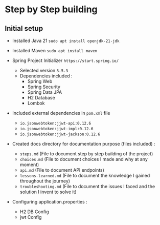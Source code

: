 # Step by Step building

## Initial setup
- Installed Java 21 `sudo apt install openjdk-21-jdk`

- Installed Maven `sudo apt install maven`

- Spring Project Initializer `https://start.spring.io/`

    - Selected version `3.5.3`
    - Dependencies included :
        - Spring Web
        - Spring Security
        - Spring Data JPA
        - H2 Database
        - Lombok

- Included external dependencies in `pom.xml` file
    - `io.jsonwebtoken:jjwt-api:0.12.6`
    - `io.jsonwebtoken:jjwt-impl:0.12.6`
    - `io.jsonwebtoken:jjwt-jackson:0.12.6`

- Created docs directory for documentation purpose (files included) :
    - `steps.md` (File to document step by step building of the project)
    - `choices.md` (File to document choices I made and why at any moment)
    - `api.md` (File to document API endpoints)
    - `lessons-learned.md` (File to document the knowledge I gained throughout the journey)
    - `troubleshooting.md` (File to document the issues I faced and the solution I invent to solve it)

- Configuring application.properties :
    - H2 DB Config
    - jwt Config